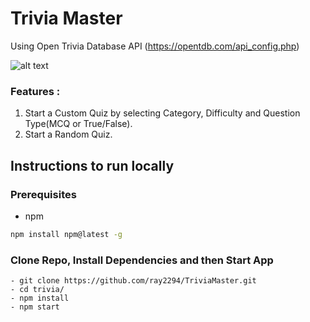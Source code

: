 # Trivia Master
Using Open Trivia Database API (https://opentdb.com/api_config.php)

![alt text](https://i.imgur.com/hJnQdEm.png "Landing Page")


### Features : 
1. Start a Custom Quiz by selecting Category, Difficulty and Question Type(MCQ or True/False).
2. Start a Random Quiz.


## Instructions to run locally

### Prerequisites

* npm
```sh
npm install npm@latest -g
```

### Clone Repo, Install Dependencies and then Start App
    - git clone https://github.com/ray2294/TriviaMaster.git
    - cd trivia/
    - npm install
    - npm start

